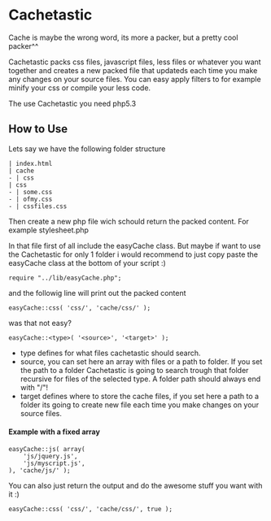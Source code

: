 Cachetastic
===========

Cache is maybe the wrong word, its more a packer, but a pretty cool packer^^

Cachetastic packs css files, javascript files, less files or whatever you want together and creates a new packed file that updateds each time you make any changes on your source files. You can easy apply filters to for example minify your css or compile your less code. 

The use Cachetastic you need php5.3


How to Use
----------

Lets say we have the following folder structure 

	| index.html
	| cache
	- | css
	| css
	- | some.css
	- | ofmy.css
	- | cssfiles.css
 
Then create a new php file wich schould return the packed content. For example stylesheet.php 

In that file first of all include the easyCache class. But maybe if want to use the Cachetastic for only 1 folder i would recommend to just copy paste the easyCache class at the bottom of your script :)

	require "../lib/easyCache.php";

and the followig line will print out the packed content

	easyCache::css( 'css/', 'cache/css/' );

was that not easy?

	easyCache::<type>( '<source>', '<target>' );
	
 - type defines for what files cachetastic should search.
 - source, you can set here an array with files or a path to folder. If you set the path to a folder Cachetastic is going to search trough that folder recursive for files of the selected type. A folder path should always end with "/"!
 - target defines where to store the cache files, if you set here a path to a folder its going to create new file each time you make changes on your source files.
 
#### Example with a fixed array

	easyCache::js( array(
		'js/jquery.js',
		'js/myscript.js',
	), 'cache/js/' );
	
You can also just return the output and do the awesome stuff you want with it :)
	
	easyCache::css( 'css/', 'cache/css/', true );
